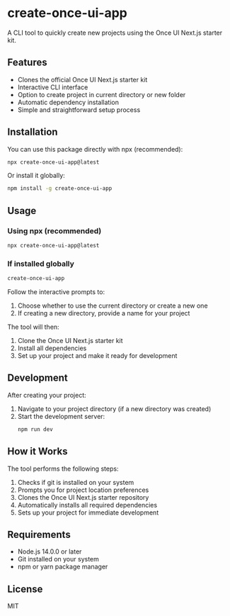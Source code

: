 # create-once-ui-app

A CLI tool to quickly create new projects using the Once UI Next.js starter kit.

## Features

- Clones the official Once UI Next.js starter kit
- Interactive CLI interface
- Option to create project in current directory or new folder
- Automatic dependency installation
- Simple and straightforward setup process

## Installation

You can use this package directly with npx (recommended):

```bash
npx create-once-ui-app@latest
```

Or install it globally:

```bash
npm install -g create-once-ui-app
```

## Usage

### Using npx (recommended)

```bash
npx create-once-ui-app@latest
```

### If installed globally

```bash
create-once-ui-app
```

Follow the interactive prompts to:
1. Choose whether to use the current directory or create a new one
2. If creating a new directory, provide a name for your project

The tool will then:
1. Clone the Once UI Next.js starter kit
2. Install all dependencies
3. Set up your project and make it ready for development

## Development

After creating your project:

1. Navigate to your project directory (if a new directory was created)
2. Start the development server:
   ```bash
   npm run dev
   ```

## How it Works

The tool performs the following steps:

1. Checks if git is installed on your system
2. Prompts you for project location preferences
3. Clones the Once UI Next.js starter repository
4. Automatically installs all required dependencies
5. Sets up your project for immediate development

## Requirements

- Node.js 14.0.0 or later
- Git installed on your system
- npm or yarn package manager

## License

MIT